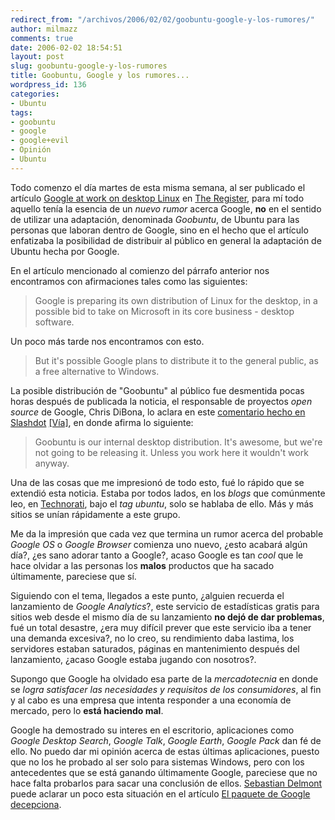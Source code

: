 ```yaml
---
redirect_from: "/archivos/2006/02/02/goobuntu-google-y-los-rumores/"
author: milmazz
comments: true
date: 2006-02-02 18:54:51
layout: post
slug: goobuntu-google-y-los-rumores
title: Goobuntu, Google y los rumores...
wordpress_id: 136
categories:
- Ubuntu
tags:
- goobuntu
- google
- google+evil
- Opinión
- Ubuntu
---
```


Todo comenzo el día martes de esta misma semana, al ser publicado el artículo [Google at work on desktop Linux](http://www.theregister.co.uk/2006/01/31/google_goes_desktop_linux/) en  [The Register](http://www-theregister.co.uk), para mí todo aquello tenía la esencia de un _nuevo rumor_ acerca Google, **no** en el sentido de utilizar una adaptación, denominada _Goobuntu_, de Ubuntu para las personas que laboran dentro de Google, sino en el hecho que el artículo enfatizaba la posibilidad de distribuir al público en general la adaptación de Ubuntu hecha por Google.

En el artículo mencionado al comienzo del párrafo anterior nos encontramos con afirmaciones tales como las siguientes:

> Google is preparing its own distribution of Linux for the desktop, in a possible bid to take on Microsoft in its core business - desktop software.

Un poco más tarde nos encontramos con esto.

> But it's possible Google plans to distribute it to the general public, as a free alternative to Windows.

La posible distribución de "Goobuntu" al público fue desmentida pocas horas después de publicada la noticia, el responsable de proyectos _open source_ de Google, Chris DiBona, lo aclara en este [comentario hecho en Slashdot](http://slashdot.org/comments.pl?sid=175746&cid=14609148) [[Vía]](http://google.dirson.com/noticias.new/2249/), en donde afirma lo siguiente:

> Goobuntu is our internal desktop distribution. It's awesome, but we're not going to be releasing it. Unless you work here it wouldn't work anyway.

Una de las cosas que me impresionó de todo esto, fué lo rápido que se extendió esta noticia. Estaba por todos lados, en los _blogs_ que comúnmente leo, en [Technorati](http://technorati.com/), bajo el _tag ubuntu_, solo se hablaba de ello. Más y más sitios se unían rápidamente a este grupo.

Me da la impresión que cada vez que termina un rumor acerca del probable _Google OS_ o _Google Browser_ comienza uno nuevo, ¿esto acabará algún día?, ¿es sano adorar tanto a Google?, acaso Google es tan _cool_ que le hace olvidar a las personas los **malos** productos que ha sacado últimamente, pareciese que sí.

Siguiendo con el tema, llegados a este punto, ¿alguien recuerda el lanzamiento de _Google Analytics_?, este servicio de estadísticas gratis para sitios web desde el mismo día de su lanzamiento **no dejó de dar problemas**, fué un total desastre, ¿era muy difícil prever que este servicio iba a tener una demanda excesiva?, no lo creo, su rendimiento daba lastima, los servidores estaban saturados, páginas en mantenimiento después del lanzamiento, ¿acaso Google estaba jugando con nosotros?.

Supongo que Google ha olvidado esa parte de la _mercadotecnia_ en donde se _logra satisfacer las necesidades y requisitos de los consumidores_, al fin y al cabo es una empresa que intenta responder a una economía de mercado, pero lo **está haciendo mal**.

Google ha demostrado su interes en el escritorio, aplicaciones como _Google Desktop Search_, _Google Talk_, _Google Earth_, _Google Pack_ dan fé de ello. No puedo dar mi opinión acerca de estas últimas aplicaciones, puesto que no los he probado al ser solo para sistemas Windows, pero con los antecedentes que se está ganando últimamente Google, pareciese que no hace falta probarlos para sacar una conclusión de ellos. [Sebastian Delmont](http://zonageek.com/) puede aclarar un poco esta situación en el artículo [El paquete de Google decepciona](http://www.zonageek.com/blog/archivos/2006/01/07-081850.php).
